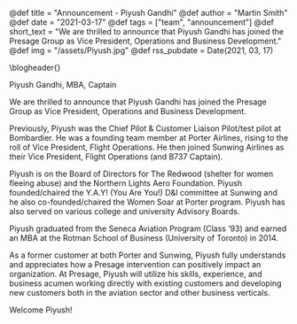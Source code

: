 @def title = "Announcement - Piyush Gandhi"
@def author = "Martin Smith"
@def date = "2021-03-17"
@def tags = ["team", "announcement"]
@def short_text = "We are thrilled to announce that Piyush Gandhi has joined the Presage Group as Vice President, Operations and Business Development."
@def img = "/assets/Piyush.jpg"
@def rss_pubdate = Date(2021, 03, 17)

\blogheader{}

Piyush Gandhi, MBA, Captain

We are thrilled to announce that Piyush Gandhi has joined the Presage Group as Vice President, Operations and Business Development.

Previously, Piyush was the Chief Pilot & Customer Liaison Pilot/test pilot at Bombardier. He was a founding team member at Porter Airlines, rising to the roll of Vice President, Flight Operations. He then joined Sunwing Airlines as their Vice President, Flight Operations (and B737 Captain).

Piyush is on the Board of Directors for The Redwood (shelter for women fleeing abuse) and the Northern Lights Aero Foundation. Piyush founded/chaired the Y.A.Y! (You Are You!) D&I committee at Sunwing and he also co-founded/chaired the Women Soar at Porter program. Piyush has also served on various college and university Advisory Boards.

Piyush graduated from the Seneca Aviation Program (Class ’93) and earned an MBA at the Rotman School of Business (University of Toronto) in 2014.

As a former customer at both Porter and Sunwing, Piyush fully understands and appreciates how a Presage intervention can positively impact an organization. At Presage, Piyush will utilize his skills, experience, and business acumen working directly with existing customers and developing new customers both in the aviation sector and other business verticals.

Welcome Piyush!
